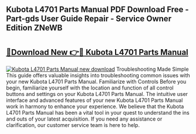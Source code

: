 ## Kubota L4701 Parts Manual PDF Download Free - Part-gds User Guide Repair - Service Owner Edition ZNeWB

# <h2><a href="http://bc90051.oget.top/?id=Kubota+L4701+Parts+Manual">🔗Download New 👉🔴 Kubota L4701 Parts Manual</a></h2>

[![Kubota L4701 Parts Manual new download](https://i.imgur.com/5g1atiW.png)](http://bc90051.oget.top/?id=Kubota+L4701+Parts+Manual)
Troubleshooting Made Simple This guide offers valuable insights into troubleshooting common issues with your new Kubota L4701 Parts Manual. Familiarize with Controls Before you begin, familiarize yourself with the location and function of all control buttons and settings on your Kubota L4701 Parts Manual. The intuitive user interface and advanced features of your new Kubota L4701 Parts Manual work in harmony to enhance your experience. We believe that the Kubota L4701 Parts Manual has been a vital tool in your quest to understand the ins and outs of your latest acquisition. If you need any assistance or clarification, our customer service team is here to help.
